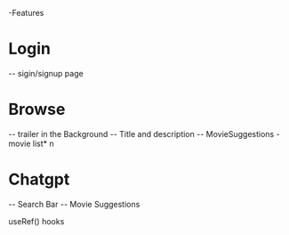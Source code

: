 -Features
# Login
  -- sigin/signup page
# Browse
 -- trailer in the Background
 -- Title and description
 -- MovieSuggestions
    - movie list* n
# Chatgpt
  -- Search Bar
  -- Movie Suggestions

  useRef() hooks